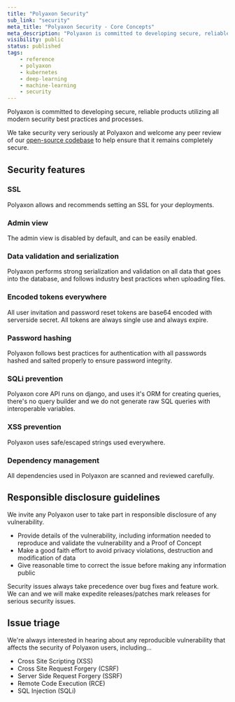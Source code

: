 ```yaml
---
title: "Polyaxon Security"
sub_link: "security"
meta_title: "Polyaxon Security - Core Concepts"
meta_description: "Polyaxon is committed to developing secure, reliable products utilizing all modern security best practices. Find out more!"
visibility: public
status: published
tags:
    - reference
    - polyaxon
    - kubernetes
    - deep-learning
    - machine-learning
    - security
---
```


Polyaxon is committed to developing secure, reliable products utilizing all modern security best practices and processes.

We take security very seriously at Polyaxon and welcome any peer review of our [open-source codebase](https://github.com/cernide/cernide) to help ensure that it remains completely secure.

## Security features

### SSL

Polyaxon allows and recommends setting an SSL for your deployments.

### Admin view

The admin view is disabled by default, and can be easily enabled.

### Data validation and serialization

Polyaxon performs strong serialization and validation on all data that goes into the database, and follows industry best practices when uploading files.

### Encoded tokens everywhere

All user invitation and password reset tokens are base64 encoded with serverside secret. All tokens are always single use and always expire.

### Password hashing

Polyaxon follows best practices for authentication with all passwords hashed and salted properly to ensure password integrity.

### SQLi prevention

Polyaxon core API runs on django, and uses it's ORM for creating queries, there's no query builder and we do not generate raw SQL queries with interoperable variables.

### XSS prevention

Polyaxon uses safe/escaped strings used everywhere.

### Dependency management

All dependencies used in Polyaxon are scanned and reviewed carefully.

## Responsible disclosure guidelines

We invite any Polyaxon user to take part in responsible disclosure of any vulnerability.

-   Provide details of the vulnerability, including information needed to reproduce and validate the vulnerability and a Proof of Concept
-   Make a good faith effort to avoid privacy violations, destruction and modification of data
-   Give reasonable time to correct the issue before making any information public

Security issues always take precedence over bug fixes and feature work. We can and we will make expedite releases/patches mark releases for serious security issues.

## Issue triage

We're always interested in hearing about any reproducible vulnerability that affects the security of Polyaxon users, including...

-   Cross Site Scripting (XSS)
-   Cross Site Request Forgery (CSRF)
-   Server Side Request Forgery (SSRF)
-   Remote Code Execution (RCE)
-   SQL Injection (SQLi)
